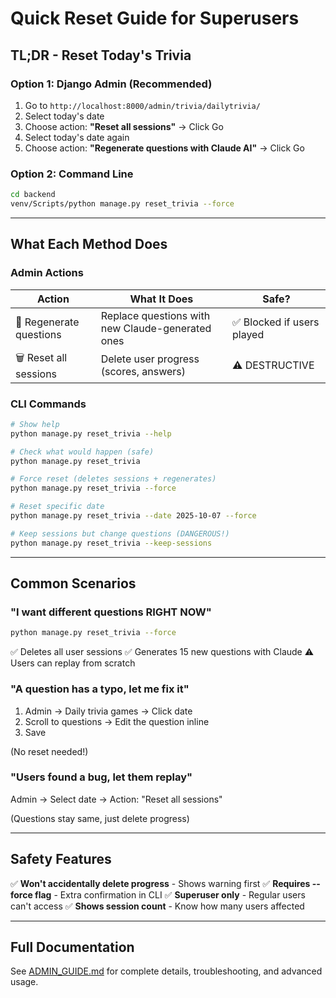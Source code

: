 # Quick Reset Guide for Superusers

## TL;DR - Reset Today's Trivia

### Option 1: Django Admin (Recommended)
1. Go to `http://localhost:8000/admin/trivia/dailytrivia/`
2. Select today's date
3. Choose action: **"Reset all sessions"** → Click Go
4. Select today's date again
5. Choose action: **"Regenerate questions with Claude AI"** → Click Go

### Option 2: Command Line
```bash
cd backend
venv/Scripts/python manage.py reset_trivia --force
```

---

## What Each Method Does

### Admin Actions

| Action | What It Does | Safe? |
|--------|-------------|--------|
| 🔄 Regenerate questions | Replace questions with new Claude-generated ones | ✅ Blocked if users played |
| 🗑️ Reset all sessions | Delete user progress (scores, answers) | ⚠️ DESTRUCTIVE |

### CLI Commands

```bash
# Show help
python manage.py reset_trivia --help

# Check what would happen (safe)
python manage.py reset_trivia

# Force reset (deletes sessions + regenerates)
python manage.py reset_trivia --force

# Reset specific date
python manage.py reset_trivia --date 2025-10-07 --force

# Keep sessions but change questions (DANGEROUS!)
python manage.py reset_trivia --keep-sessions
```

---

## Common Scenarios

### "I want different questions RIGHT NOW"
```bash
python manage.py reset_trivia --force
```
✅ Deletes all user sessions
✅ Generates 15 new questions with Claude
⚠️ Users can replay from scratch

### "A question has a typo, let me fix it"
1. Admin → Daily trivia games → Click date
2. Scroll to questions → Edit the question inline
3. Save

(No reset needed!)

### "Users found a bug, let them replay"
Admin → Select date → Action: "Reset all sessions"

(Questions stay same, just delete progress)

---

## Safety Features

✅ **Won't accidentally delete progress** - Shows warning first
✅ **Requires --force flag** - Extra confirmation in CLI
✅ **Superuser only** - Regular users can't access
✅ **Shows session count** - Know how many users affected

---

## Full Documentation

See [ADMIN_GUIDE.md](ADMIN_GUIDE.md) for complete details, troubleshooting, and advanced usage.
